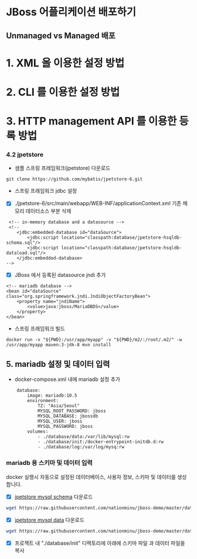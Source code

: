 # JBoss 어플리케이션 배포하기

## Unmanaged vs Managed 배포 
 
# 1. XML 을 이용한 설정 방법
 
# 2. CLI 를 이용한 설정 방법

# 3. HTTP management API 를 이용한 등록 방법





### 4.2 jpetstore 
- 샘플 스프링 프레임워크(jpetstore) 다운로드 
```
git clone https://github.com/mybatis/jpetstore-6.git
```

- 스프링 프래임워크 jdbc 설정

- [x] ./jpetstore-6/src/main/webapp/WEB-INF/applicationContext.xml
기존 메모리 데이터소스 부분 삭제
```
 <!-- in-memory database and a datasource --> 
 <!--
    <jdbc:embedded-database id="dataSource">
        <jdbc:script location="classpath:database/jpetstore-hsqldb-schema.sql"/>
        <jdbc:script location="classpath:database/jpetstore-hsqldb-dataload.sql"/>
    </jdbc:embedded-database>
-->
```

- [x] JBoss 에서 등록된 datasource jndi 추가
```
<!-- mariadb database -->
<bean id="dataSource" class="org.springframework.jndi.JndiObjectFactoryBean">
	<property name="jndiName">
		<value>java:jboss/MariaDBDS</value>
	</property>
</bean>
```

- 스프링 프래임워크 빌드
```
docker run -v "${PWD}:/usr/app/myapp" -v "${PWD}/m2/:/root/.m2/" -w /usr/app/myapp maven:3-jdk-8 mvn install 
```

## 5. mariadb 설정 및 데이터 입력
- docker-compose.xml 내에 mariadb 설정 추가
```
    database:
        image: mariadb:10.5
        environment: 
            TZ: "Asia/Seoul"
            MYSQL_ROOT_PASSWORD: jboss
            MYSQL_DATABASE: jbossdb
            MYSQL_USER: jboss
            MYSQL_PASSWORD: jboss
        volumes:
            - ./database/data:/var/lib/mysql:rw 
            - ./database/init:/docker-entrypoint-initdb.d:rw 
            - ./database/log:/var/log/mysq:rw
```

### mariadb 용 스키마 및 데이터 입력
docker 실행시 자동으로 설정된 데이터베이스, 사용자 정보, 스키마 및 데이터를 생성합니다.

- [x] [jpetstore mysql schema](https://raw.githubusercontent.com/nationminu/jboss-demo/master/database/init/1.%20jpetstore-mysql-schema.sql) 다운로드
```bash
wget https://raw.githubusercontent.com/nationminu/jboss-demo/master/database/init/1.%20jpetstore-mysql-schema.sql
```
- [x] [jpetstore mysql data](https://raw.githubusercontent.com/nationminu/jboss-demo/master/database/init/2.%20jpetstore-mysql-dataload.sql) 다운로드
```bash
wget https://raw.githubusercontent.com/nationminu/jboss-demo/master/database/init/2.%20jpetstore-mysql-dataload.sql
```
- [x] 프로젝트 내 "./database/init" 디렉토리에 아래에 스키마 파일 과 데이터 파일을 복사 
